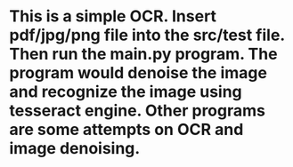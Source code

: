 # This is a simple OCR. Insert pdf/jpg/png file into the src/test file. Then run the main.py program. The program would denoise the image and recognize the image using tesseract engine. Other programs are some attempts on OCR and image denoising.
